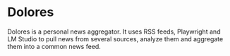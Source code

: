 # Dolores

Dolores is a personal news aggregator. It uses RSS feeds, Playwright and LM Studio to pull news from several sources, analyze them and aggregate them into a common news feed.

